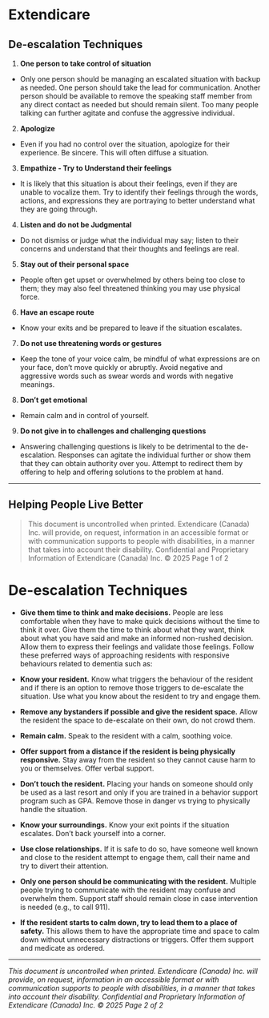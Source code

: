 # Extendicare
## De-escalation Techniques

1. **One person to take control of situation**
- Only one person should be managing an escalated situation with backup as needed. One person should take the lead for communication. Another person should be available to remove the speaking staff member from any direct contact as needed but should remain silent. Too many people talking can further agitate and confuse the aggressive individual.

2. **Apologize**
- Even if you had no control over the situation, apologize for their experience. Be sincere. This will often diffuse a situation.

3. **Empathize - Try to Understand their feelings**
- It is likely that this situation is about their feelings, even if they are unable to vocalize them. Try to identify their feelings through the words, actions, and expressions they are portraying to better understand what they are going through.

4. **Listen and do not be Judgmental**
- Do not dismiss or judge what the individual may say; listen to their concerns and understand that their thoughts and feelings are real.

5. **Stay out of their personal space**
- People often get upset or overwhelmed by others being too close to them; they may also feel threatened thinking you may use physical force.

6. **Have an escape route**
- Know your exits and be prepared to leave if the situation escalates.

7. **Do not use threatening words or gestures**
- Keep the tone of your voice calm, be mindful of what expressions are on your face, don’t move quickly or abruptly. Avoid negative and aggressive words such as swear words and words with negative meanings.

8. **Don’t get emotional**
- Remain calm and in control of yourself.

9. **Do not give in to challenges and challenging questions**
- Answering challenging questions is likely to be detrimental to the de-escalation. Responses can agitate the individual further or show them that they can obtain authority over you. Attempt to redirect them by offering to help and offering solutions to the problem at hand.

----

## Helping People Live Better

> This document is uncontrolled when printed.
> Extendicare (Canada) Inc. will provide, on request, information in an accessible format or with communication supports to people with disabilities, in a manner that takes into account their disability. Confidential and Proprietary Information of Extendicare (Canada) Inc. © 2025
> Page 1 of 2

# De-escalation Techniques

- **Give them time to think and make decisions.**
People are less comfortable when they have to make quick decisions without the time to think it over. Give them the time to think about what they want, think about what you have said and make an informed non-rushed decision. Allow them to express their feelings and validate those feelings. Follow these preferred ways of approaching residents with responsive behaviours related to dementia such as:

- **Know your resident.**
Know what triggers the behaviour of the resident and if there is an option to remove those triggers to de-escalate the situation. Use what you know about the resident to try and engage them.

- **Remove any bystanders if possible and give the resident space.**
Allow the resident the space to de-escalate on their own, do not crowd them.

- **Remain calm.**
Speak to the resident with a calm, soothing voice.

- **Offer support from a distance if the resident is being physically responsive.**
Stay away from the resident so they cannot cause harm to you or themselves. Offer verbal support.

- **Don’t touch the resident.**
Placing your hands on someone should only be used as a last resort and only if you are trained in a behavior support program such as GPA. Remove those in danger vs trying to physically handle the situation.

- **Know your surroundings.**
Know your exit points if the situation escalates. Don’t back yourself into a corner.

- **Use close relationships.**
If it is safe to do so, have someone well known and close to the resident attempt to engage them, call their name and try to divert their attention.

- **Only one person should be communicating with the resident.**
Multiple people trying to communicate with the resident may confuse and overwhelm them. Support staff should remain close in case intervention is needed (e.g., to call 911).

- **If the resident starts to calm down, try to lead them to a place of safety.**
This allows them to have the appropriate time and space to calm down without unnecessary distractions or triggers. Offer them support and medicate as ordered.

----

*This document is uncontrolled when printed.*
*Extendicare (Canada) Inc. will provide, on request, information in an accessible format or with communication supports to people with disabilities, in a manner that takes into account their disability.*
*Confidential and Proprietary Information of Extendicare (Canada) Inc. © 2025*
*Page 2 of 2*